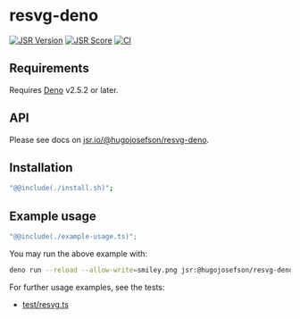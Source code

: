 # resvg-deno

[![JSR Version](https://jsr.io/badges/@hugojosefson/resvg-deno)](https://jsr.io/@hugojosefson/resvg-deno)
[![JSR Score](https://jsr.io/badges/@hugojosefson/resvg-deno/score)](https://jsr.io/@hugojosefson/resvg-deno)
[![CI](https://github.com/hugojosefson/resvg-deno/actions/workflows/release.yaml/badge.svg)](https://github.com/hugojosefson/resvg-deno/actions/workflows/release.yaml)

## Requirements

Requires [Deno](https://deno.com/) v2.5.2 or later.

## API

Please see docs on
[jsr.io/@hugojosefson/resvg-deno](https://jsr.io/@hugojosefson/resvg-deno).

## Installation

```sh
"@@include(./install.sh)";
```

## Example usage

```typescript
"@@include(./example-usage.ts)";
```

You may run the above example with:

```sh
deno run --reload --allow-write=smiley.png jsr:@hugojosefson/resvg-deno/example-usage
```

For further usage examples, see the tests:

- [test/resvg.ts](test/resvg.test.ts)
